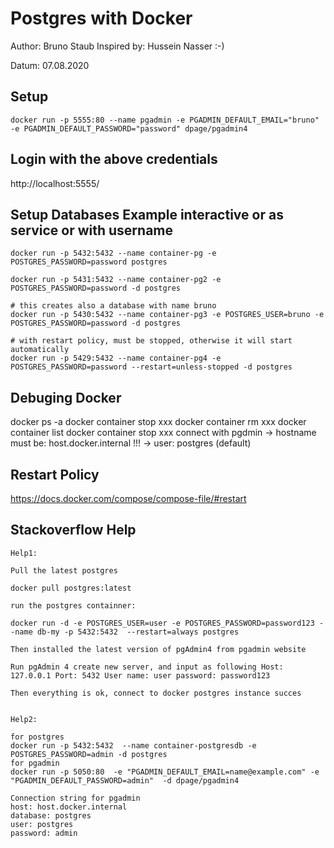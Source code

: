 # Postgres with Docker
Author: Bruno Staub
Inspired by: Hussein Nasser :-)

Datum: 07.08.2020

## Setup
```
docker run -p 5555:80 --name pgadmin -e PGADMIN_DEFAULT_EMAIL="bruno" -e PGADMIN_DEFAULT_PASSWORD="password" dpage/pgadmin4
```

## Login with the above credentials
http://localhost:5555/


## Setup Databases Example interactive or as service or with username
```
docker run -p 5432:5432 --name container-pg -e POSTGRES_PASSWORD=password postgres

docker run -p 5431:5432 --name container-pg2 -e POSTGRES_PASSWORD=password -d postgres

# this creates also a database with name bruno
docker run -p 5430:5432 --name container-pg3 -e POSTGRES_USER=bruno -e POSTGRES_PASSWORD=password -d postgres

# with restart policy, must be stopped, otherwise it will start automatically
docker run -p 5429:5432 --name container-pg4 -e POSTGRES_PASSWORD=password --restart=unless-stopped -d postgres
```

## Debuging Docker

docker ps -a
docker container stop xxx
docker container rm xxx
docker container list
docker container stop xxx
connect with pgdmin -> hostname must be: host.docker.internal  !!!
                    -> user: postgres  (default)


## Restart Policy
https://docs.docker.com/compose/compose-file/#restart


## Stackoverflow Help
```
Help1:

Pull the latest postgres

docker pull postgres:latest

run the postgres containner:

docker run -d -e POSTGRES_USER=user -e POSTGRES_PASSWORD=password123 --name db-my -p 5432:5432  --restart=always postgres

Then installed the latest version of pgAdmin4 from pgadmin website

Run pgAdmin 4 create new server, and input as following Host: 127.0.0.1 Port: 5432 User name: user password: password123

Then everything is ok, connect to docker postgres instance succes


Help2:

for postgres
docker run -p 5432:5432  --name container-postgresdb -e POSTGRES_PASSWORD=admin -d postgres
for pgadmin
docker run -p 5050:80  -e "PGADMIN_DEFAULT_EMAIL=name@example.com" -e "PGADMIN_DEFAULT_PASSWORD=admin"  -d dpage/pgadmin4

Connection string for pgadmin
host: host.docker.internal
database: postgres
user: postgres
password: admin
```